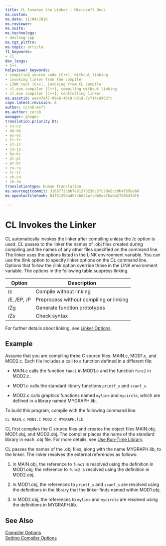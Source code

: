 ```yaml
---
title: CL Invokes the Linker | Microsoft Docs
ms.custom: 
ms.date: 11/04/2016
ms.reviewer: 
ms.suite: 
ms.technology:
- devlang-cpp
ms.tgt_pltfrm: 
ms.topic: article
f1_keywords:
- cl
dev_langs:
- C++
helpviewer_keywords:
- compiling source code [C++], without linking
- invoking linker from the compiler
- LINK tool [C++], invoking from CL compiler
- cl.exe compiler [C++], compiling without linking
- cl.exe compiler [C++], controlling linker
ms.assetid: eae47ef7-09eb-40c9-b318-7c714cd452fc
caps.latest.revision: 8
author: corob-msft
ms.author: corob
manager: ghogen
translation.priority.ht:
- cs-cz
- de-de
- es-es
- fr-fr
- it-it
- ja-jp
- ko-kr
- pl-pl
- pt-br
- ru-ru
- tr-tr
- zh-cn
- zh-tw
translationtype: Human Translation
ms.sourcegitcommit: 3168772cbb7e8127523bc2fc2da5cc9b4f59beb8
ms.openlocfilehash: 03f8129dad57cb632afcdb9ae76abb2780547df6

---
```

# CL Invokes the Linker
CL automatically invokes the linker after compiling unless the /c option is used. CL passes to the linker the names of .obj files created during compiling and the names of any other files specified on the command line. The linker uses the options listed in the LINK environment variable. You can use the /link option to specify linker options on the CL command line. Options that follow the /link option override those in the LINK environment variable. The options in the following table suppress linking.  
  
|Option|Description|  
|------------|-----------------|  
|/c|Compile without linking|  
|/E, /EP, /P|Preprocess without compiling or linking|  
|/Zg|Generate function prototypes|  
|/Zs|Check syntax|  
  
 For further details about linking, see [Linker Options](../../build/reference/linker-options.md).  
  
## Example  
 Assume that you are compiling three C source files: MAIN.c, MOD1.c, and MOD2.c. Each file includes a call to a function defined in a different file:  
  
-   MAIN.c calls the function `func1` in MOD1.c and the function `func2` in MOD2.c.  
  
-   MOD1.c calls the standard library functions `printf_s` and `scanf_s`.  
  
-   MOD2.c calls graphics functions named `myline` and `mycircle`, which are defined in a library named MYGRAPH.lib.  
  
 To build this program, compile with the following command line:  
  
```  
CL MAIN.c MOD1.C MOD2.C MYGRAPH.lib  
```  
  
 CL first compiles the C source files and creates the object files MAIN.obj, MOD1.obj, and MOD2.obj. The compiler places the name of the standard library in each .obj file. For more details, see [Use Run-Time Library](../../build/reference/md-mt-ld-use-run-time-library.md).  
  
 CL passes the names of the .obj files, along with the name MYGRAPH.lib, to the linker. The linker resolves the external references as follows:  
  
1.  In MAIN.obj, the reference to `func1` is resolved using the definition in MOD1.obj; the reference to `func2` is resolved using the definition in MOD2.obj.  
  
2.  In MOD1.obj, the references to `printf_s` and `scanf_s` are resolved using the definitions in the library that the linker finds named within MOD1.obj.  
  
3.  In MOD2.obj, the references to `myline` and `mycircle` are resolved using the definitions in MYGRAPH.lib.  
  
## See Also  
 [Compiler Options](../../build/reference/compiler-options.md)   
 [Setting Compiler Options](../../build/reference/setting-compiler-options.md)


<!--HONumber=Jan17_HO2-->


